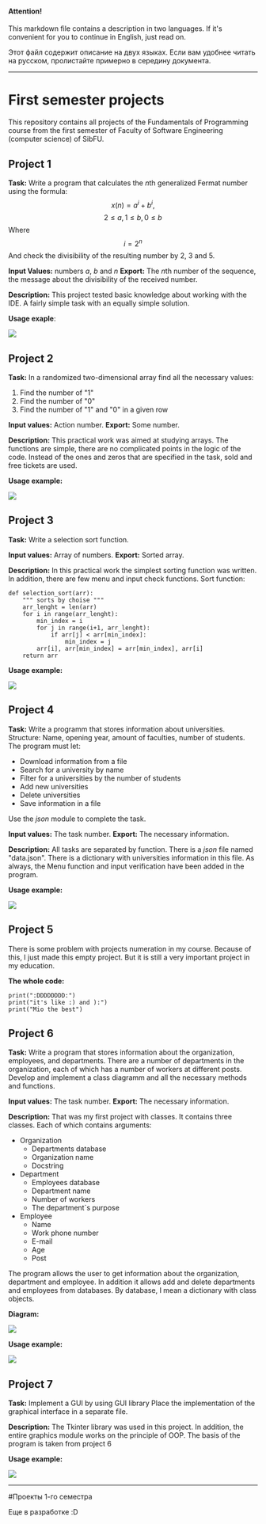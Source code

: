 #### Attention!
This markdown file contains a description in two languages. If it's convenient for you to continue in English, just read on.

Этот файл содержит описание на двух языках. Если вам удобнее читать на русском, пролистайте примерно в середину документа.

---
# First semester projects

This repository contains all projects of the Fundamentals of Programming course from the first semester of Faculty of Software Engineering (computer science) of SibFU. 

## Project 1

__Task:__ Write a program that calculates the *n*th generalized Fermat number using the formula:
$$x(n)=a^i+b^i,$$
$$2 ≤ a, 1 ≤ b, 0 ≤ b$$ 
Where 
$$i = 2^n$$ 
And check the divisibility of the resulting number by 2, 3 and 5.

__Input Values:__ numbers *a*, *b* and *n*
__Export:__ The *n*th number of the sequence, the message about
the divisibility of the received number.

__Description:__
This project tested basic knowledge about working with the IDE. A fairly simple task with an equally simple solution.

__Usage exaple__:

![](markdown_images/1st_pr_output.png)

## Project 2
__Task:__ In a randomized two-dimensional array find all the necessary values:
1) Find the number of "1"
2) Find the number of "0"
3) Find the number of "1" and "0" in a given row

__Input values:__ Action number. 
__Export:__ Some number.

__Description:__
This practical work was aimed at studying arrays. The functions are simple, there are no complicated points in the logic of the code. Instead of the ones and zeros that are specified in the task, sold and free tickets are used.

__Usage example:__

![](markdown_images/2nd_pr_output.png)

## Project 3
__Task:__ Write a selection sort function. 

__Input values:__ Array of numbers.
__Export:__ Sorted array.

__Description:__
In this practical work the simplest sorting function was written. In addition, there are few menu and input check functions. 
Sort function:
```
def selection_sort(arr):
    """ sorts by choise """
    arr_lenght = len(arr)
    for i in range(arr_lenght):
        min_index = i
        for j in range(i+1, arr_lenght):
            if arr[j] < arr[min_index]:
                min_index = j
        arr[i], arr[min_index] = arr[min_index], arr[i]
    return arr
```

__Usage example:__

![](markdown_images/3rd_pr_output.png)

## Project 4
__Task:__ 
Write a programm that stores information about universities.
Structure: Name, opening year, amount of faculties, number of students. 
The program must let:
+ Download information from a file
+ Search for a university by name
+ Filter for a universities by the number of students
+ Add new universities
+ Delete universities
+ Save information in a file

Use the _json_ module to complete the task.

__Input values:__ The task number.
__Export:__ The necessary information.

__Description:__
All tasks are separated by function. There is a _json_ file named "data.json". There is a dictionary with universities information in this file. As always, the Menu function and input verification have been added in the program.

__Usage example:__

![](markdown_images/4th_pr_output.png)

## Project 5 

There is some problem with projects numeration in my course. Because of this, I just made this empty project. But it is still a very important project in my education.

__The whole code:__
```
print(":DDDDDDDD:")
print("it's like :) and ):")
print("Mio the best")
```

## Project 6 
__Task:__
Write a program that stores information about the organization, employees, and departments. There are a number of departments in the organization, each of which has a number of workers at different posts.
Develop and implement a class diagramm and all the necessary methods and functions.

__Input values:__ The task number.
__Export:__ The necessary information.

__Description:__
That was my first project with classes. 
It contains three classes. Each of which contains arguments:
+ Organization
    + Departments database 
    + Organization name
    + Docstring
+ Department 
    + Employees database
    + Department name 
    + Number of workers 
    + The department`s purpose
+ Employee
    + Name
    + Work phone number
    + E-mail
    + Age
    + Post

The program allows the user to get information about the organization, department and employee. In addition it allows add and delete departments and employees from databases. By database, I mean a dictionary with class objects.

__Diagram:__

![](markdown_images/6th_pr_diagram.png)

__Usage example:__

![](markdown_images/6th_pr_output.png)

## Project 7

__Task:__ 
Implement a GUI by using GUI library 
Place the implementation of the graphical interface in a separate file.

__Description:__
The Tkinter library was used in this project. In addition, the entire graphics module works on the principle of OOP. The basis of the program is taken from project 6

__Usage example:__

![](markdown_images/7th_pr_output.png)

---
#Проекты 1-го семестра

Еще в разработке :D